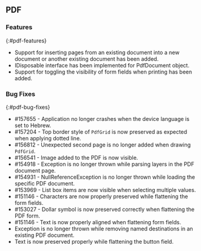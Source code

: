 ## PDF

### Features
{:#pdf-features}

* Support for inserting pages from an existing document into a new document or another existing document has been added.
* IDisposable interface has been implemented for PdfDocument object.
* Support for toggling the visibility of form fields when printing has been added.

### Bug Fixes
{:#pdf-bug-fixes} 

* \#157655 - Application no longer crashes when the device language is set to Hebrew.
* \#157204 - Top border style of `PdfGrid` is now preserved as expected when applying dotted line.
* \#156812 - Unexpected second page is no longer added when drawing `PdfGrid`. 
* \#156541 - Image added to the PDF is now visible.
* \#154918 - Exception is no longer thrown while parsing layers in the PDF document page.
* \#154931 - NullReferenceException is no longer thrown while loading the specific PDF document.
* \#153969 - List box items are now visible when selecting multiple values.
* \#151146 - Characters are now properly preserved while flattening the form fields.
* \#153027 - Dollar symbol is now preserved correctly when flattening the PDF form.
* \#151146 - Text is now properly aligned when flattening form fields.
* Exception is no longer thrown while removing named destinations in an existing PDF document.
* Text is now preserved properly while flattening the button field.